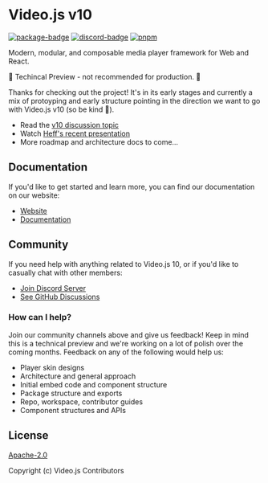 # Video.js v10

[![package-badge]][package]
[![discord-badge]][discord]
[![pnpm](https://img.shields.io/badge/maintained%20with-pnpm-cc00ff.svg)](https://pnpm.io/)

Modern, modular, and composable media player framework for Web and React.

🚧 Techincal Preview - not recommended for production. 🚧

Thanks for checking out the project! It's in its early stages and currently a mix of protoyping
and early structure pointing in the direction we want to go with Video.js v10 (so be kind 🙏).

- Read the [v10 discussion topic](https://github.com/videojs/video.js/discussions/9035)
- Watch [Heff's recent presentation](https://players.brightcove.net/3737230800001/eyILA5XG7K_default/index.html?videoId=6379311036112)
- More roadmap and architecture docs to come...

## Documentation

If you'd like to get started and learn more, you can find our documentation on our website:

- [Website][site]
- [Documentation][docs]

## Community

If you need help with anything related to Video.js 10, or if you'd like to casually chat with other
members:

- [Join Discord Server][discord]
- [See GitHub Discussions][gh-discussions]

### How can I help?

Join our community channels above and give us feedback! Keep in mind this is a technical preview
and we're working on a lot of polish over the coming months. Feedback on any of the following
would help us:

- Player skin designs
- Architecture and general approach
- Initial embed code and component structure
- Package structure and exports
- Repo, workspace, contributor guides
- Component structures and APIs

## License

[Apache-2.0](./LICENSE)

Copyright (c) Video.js Contributors

[site]: http://v10.videojs.org
[docs]: http://v10.videojs.org/docs
[package]: https://www.npmjs.com/package/@videojs/core
[package-badge]: https://img.shields.io/npm/v/@videojs/core/next?label=@videojs/core@next
[discord]: https://discord.gg/b664Gq3pdy
[discord-badge]: https://img.shields.io/discord/507627062434070529?color=%235865F2&label=%20&logo=discord&logoColor=white
[gh-discussions]: https://github.com/videojs/v10/discussions
